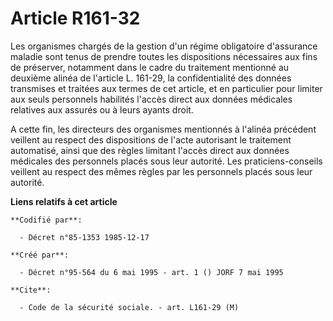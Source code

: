 # Article R161-32

Les organismes chargés de la gestion d'un régime obligatoire d'assurance maladie sont tenus de prendre toutes les
dispositions nécessaires aux fins de préserver, notamment dans le cadre du traitement mentionné au deuxième alinéa de
l'article L. 161-29, la confidentialité des données transmises et traitées aux termes de cet article, et en particulier pour
limiter aux seuls personnels habilités l'accès direct aux données médicales relatives aux assurés ou à leurs ayants droit.

A cette fin, les directeurs des organismes mentionnés à l'alinéa précédent veillent au respect des dispositions de l'acte
autorisant le traitement automatisé, ainsi que des règles limitant l'accès direct aux données médicales des personnels placés
sous leur autorité. Les praticiens-conseils veillent au respect des mêmes règles par les personnels placés sous leur
autorité.

**Liens relatifs à cet article**

	**Codifié par**:

	  - Décret n°85-1353 1985-12-17

	**Créé par**:

	  - Décret n°95-564 du 6 mai 1995 - art. 1 () JORF 7 mai 1995

	**Cite**:

	  - Code de la sécurité sociale. - art. L161-29 (M)
